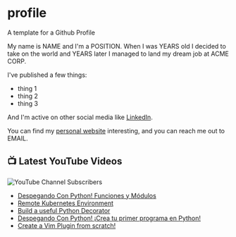 # profile
A template for a Github Profile

My name is NAME and I'm a POSITION. When I was YEARS old I decided to take on the world and YEARS later I managed to land my dream job at ACME CORP.

I've published a few things:

* thing 1
* thing 2
* thing 3

And I'm active on other social media like [LinkedIn](https://www.linkedin.com/in/NICKNAME).

You can find my [personal website](https://example.com) interesting, and you can reach me out to EMAIL.


## 📺 Latest YouTube Videos

![YouTube Channel Subscribers](https://img.shields.io/youtube/channel/subscribers/UCt56bfntHoZFI60G5NIiTww?label=YouTube%20Subscribers&style=social)

<!-- YOUTUBE-VIDEOS-LIST:START -->
- [Despegando Con Python! Funciones y Módulos](https://www.youtube.com/watch?v=51npm0NCNXk)
- [Remote Kubernetes Environment](https://www.youtube.com/watch?v=spdyUazZ57M)
- [Build a useful Python Decorator](https://www.youtube.com/watch?v=rSRT_eRTBIM)
- [Despegando Con Python! ¡Crea tu primer programa en Python!](https://www.youtube.com/watch?v=D7E-1SIN-jk)
- [Create a Vim Plugin from scratch!](https://www.youtube.com/watch?v=x9633RtLnyA)
<!-- YOUTUBE-VIDEOS-LIST:END -->
